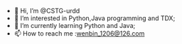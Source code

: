 - 👋 Hi, I’m @CSTG-urdd
- 👀 I’m interested in Python,Java programming and TDX;
- 🌱 I’m currently learning Python and Java;
- 📫 How to reach me :wenbin_1206@126.com

<!---
CSTG-urdd/CSTG-urdd is a ✨ special ✨ repository because its `README.md` (this file) appears on your GitHub profile.
You can click the Preview link to take a look at your changes.
--->
